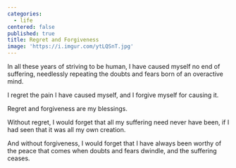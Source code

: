 ```yaml
---
categories:
  - life
centered: false
published: true
title: Regret and Forgiveness
image: 'https://i.imgur.com/ytLQSnT.jpg'
---
```

In all these years
of striving to be human,
I have caused myself
no end of suffering,
needlessly repeating
the doubts and fears
born of an overactive mind.

I regret the pain
I have caused myself,
and I forgive myself 
for causing it.

Regret and forgiveness
are my blessings.

Without regret,
I would forget 
that all my suffering
need never have been,
if I had seen 
that it was all my own creation.
 
And without forgiveness,
I would forget 
that I have always been worthy
of the peace that comes
when doubts and fears dwindle,
and the suffering ceases.

